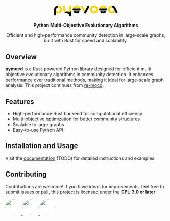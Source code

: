 <div align="center">
  <img src="res/logo.png" alt="pymocd logo" width="40%">  
  
  **Python Multi-Objective Evolutionary Algorithms**  
  
  Efficient and high-performance community detection in large-scale graphs, built with Rust for speed and scalability.
</div>

## Overview  
**pymocd** is a Rust-powered Python library designed for efficient multi-objective evolutionary algorithms in community detection. It enhances performance over traditional methods, making it ideal for large-scale graph analysis. This project continues from [re-mocd](https://github.com/0l1ve1r4/re-mocd).  

## Features  
- High-performance Rust backend for computational efficiency  
- Multi-objective optimization for better community structures  
- Scalable to large graphs  
- Easy-to-use Python API  

## Installation and Usage

Visit the [documentation](#) (TODO) for detailed instructions and examples.

## Contributing  

Contributions are welcome! If you have ideas for improvements, feel free to submit issues or pull, this project is licensed under the **GPL-3.0 or later**.  

<p align="left">
  <a href="https://github.com/0l1ve1r4">
    <img src="https://avatars.githubusercontent.com/u/82629748?v=4" width="50" height="50" style="border-radius: 50%;">
  </a>
  <a href="https://github.com/ol1veir4s">
    <img src="https://avatars.githubusercontent.com/u/202351572?v=4" width="50" height="50" style="border-radius: 50%;">
  </a>
  <a href="https://github.com/matt-cornell">
    <img src="https://avatars.githubusercontent.com/u/107312119?v=4" width="50" height="50" style="border-radius: 50%;">
  </a>
</p>
